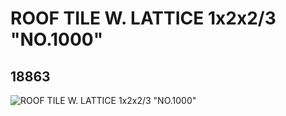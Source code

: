 # ROOF TILE W. LATTICE 1x2x2/3 "NO.1000"
## 18863
![ROOF TILE W. LATTICE 1x2x2/3 "NO.1000"](https://lc-www-live-s.legocdn.com/media/bricks/5/2/6092115.jpg)